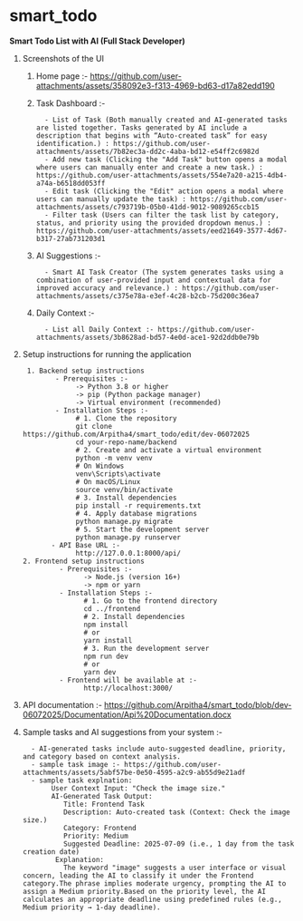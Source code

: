 # smart_todo

**Smart Todo List with AI (Full Stack Developer)**

1. Screenshots of the UI
     1. Home page :- https://github.com/user-attachments/assets/358092e3-f313-4969-bd63-d17a82edd190
     2. Task Dashboard :-
         
              - List of Task (Both manually created and AI-generated tasks are listed together. Tasks generated by AI include a description that begins with “Auto-created task” for easy identification.) : https://github.com/user-attachments/assets/7b82ec3a-dd2c-4aba-bd12-e54ff2c6982d
              - Add new task (Clicking the "Add Task" button opens a modal where users can manually enter and create a new task.) : https://github.com/user-attachments/assets/554e7a20-a215-4db4-a74a-b6518dd053ff
              - Edit task (Clicking the "Edit" action opens a modal where users can manually update the task) : https://github.com/user-attachments/assets/c793719b-05b0-41dd-9012-9089265ccb15
              - Filter task (Users can filter the task list by category, status, and priority using the provided dropdown menus.) : https://github.com/user-attachments/assets/eed21649-3577-4d67-b317-27ab731203d1
     3. AI Suggestions :-
        
              - Smart AI Task Creator (The system generates tasks using a combination of user-provided input and contextual data for improved accuracy and relevance.) : https://github.com/user-attachments/assets/c375e78a-e3ef-4c28-b2cb-75d200c36ea7
     4. Daily Context :-
        
              - List all Daily Context :- https://github.com/user-attachments/assets/3b8628ad-bd57-4e0d-ace1-92d2ddb0e79b

3. Setup instructions for running the application
   
        1. Backend setup instructions 
               - Prerequisites :-
                    -> Python 3.8 or higher
                    -> pip (Python package manager)
                    -> Virtual environment (recommended)
               - Installation Steps :-
                    # 1. Clone the repository
                    git clone https://github.com/Arpitha4/smart_todo/edit/dev-06072025
                    cd your-repo-name/backend
                    # 2. Create and activate a virtual environment
                    python -m venv venv
                    # On Windows
                    venv\Scripts\activate
                    # On macOS/Linux
                    source venv/bin/activate
                    # 3. Install dependencies
                    pip install -r requirements.txt
                    # 4. Apply database migrations
                    python manage.py migrate
                    # 5. Start the development server
                    python manage.py runserver
              - API Base URL :-
                    http://127.0.0.1:8000/api/
       2. Frontend setup instructions
                - Prerequisites :-
                      -> Node.js (version 16+)
                      -> npm or yarn
                - Installation Steps :- 
                      # 1. Go to the frontend directory
                      cd ../frontend
                      # 2. Install dependencies
                      npm install
                      # or
                      yarn install
                      # 3. Run the development server
                      npm run dev
                      # or
                      yarn dev
                - Frontend will be available at :-
                      http://localhost:3000/
   

4. API documentation :- https://github.com/Arpitha4/smart_todo/blob/dev-06072025/Documentation/Api%20Documentation.docx

5. Sample tasks and AI suggestions from your system :-
   
         - AI-generated tasks include auto-suggested deadline, priority, and category based on context analysis.
         - sample task image :- https://github.com/user-attachments/assets/5abf57be-0e50-4595-a2c9-ab55d9e21adf
         - sample task explnation:
              User Context Input: "Check the image size."
              AI-Generated Task Output:
                 Title: Frontend Task
                 Description: Auto-created task (Context: Check the image size.)
                 Category: Frontend
                 Priority: Medium
                 Suggested Deadline: 2025-07-09 (i.e., 1 day from the task creation date)
               Explanation:
                 The keyword "image" suggests a user interface or visual concern, leading the AI to classify it under the Frontend category.The phrase implies moderate urgency, prompting the AI to assign a Medium priority.Based on the priority level, the AI calculates an appropriate deadline using predefined rules (e.g., Medium priority → 1-day deadline).


      






